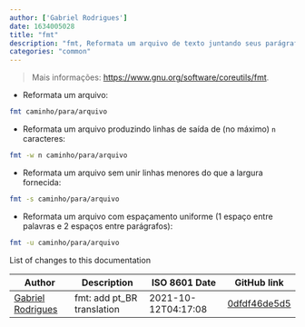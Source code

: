 ```yaml
---
author: ['Gabriel Rodrigues']
date: 1634005028
title: "fmt"
description: "fmt, Reformata um arquivo de texto juntando seus parágrafos e limitando a largura da linha a um determinado número de caracteres (75 por padrão)."
categories: "common"
---
```

> Mais informações: <https://www.gnu.org/software/coreutils/fmt>.

- Reformata um arquivo:

```bash
fmt caminho/para/arquivo
```

- Reformata um arquivo produzindo linhas de saída de (no máximo) `n` caracteres:

```bash
fmt -w n caminho/para/arquivo
```

- Reformata um arquivo sem unir linhas menores do que a largura fornecida:

```bash
fmt -s caminho/para/arquivo
```

- Reformata um arquivo com espaçamento uniforme (1 espaço entre palavras e 2 espaços entre parágrafos):

```bash
fmt -u caminho/para/arquivo
```
List of changes to this documentation


Author | Description | ISO 8601 Date | GitHub link
------|-----|-----|-----
[Gabriel Rodrigues](mailto:gabrxzvski@gmail.com) | fmt: add pt_BR translation | 2021-10-12T04:17:08 | [0dfdf46de5d5](https://github.com/tldr-pages/tldr/commit/0dfdf46de5d51747321de35def1d2166bb314966)


